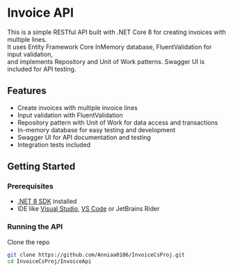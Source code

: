 # Invoice API

This is a simple RESTful API built with .NET Core 8 for creating invoices with multiple lines.  
It uses Entity Framework Core InMemory database, FluentValidation for input validation,  
and implements Repository and Unit of Work patterns. Swagger UI is included for API testing.

## Features

- Create invoices with multiple invoice lines  
- Input validation with FluentValidation  
- Repository pattern with Unit of Work for data access and transactions  
- In-memory database for easy testing and development  
- Swagger UI for API documentation and testing  
- Integration tests included

## Getting Started

### Prerequisites

- [.NET 8 SDK](https://dotnet.microsoft.com/en-us/download/dotnet/8.0) installed
- IDE like [Visual Studio](https://visualstudio.microsoft.com/), [VS Code](https://code.visualstudio.com/) or JetBrains Rider

### Running the API
Clone the repo  
   ```bash
   git clone https://github.com/Anniaa0106/InvoiceCsProj.git
   cd InvoiceCsProj/InvoiceApi


